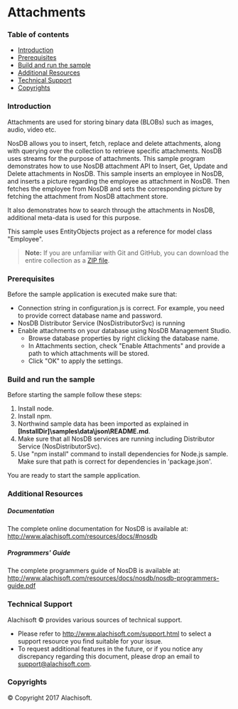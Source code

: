 ﻿# Attachments

### Table of contents

* [Introduction](#introduction)
* [Prerequisites](#prerequisites)
* [Build and run the sample](#build-and-run-the-sample)
* [Additional Resources](#additional-resources)
* [Technical Support](#technical-support)
* [Copyrights](#copyrights)

### Introduction

Attachments are used for storing binary data (BLOBs) such as images, audio, video etc.

NosDB allows you to insert, fetch, replace and delete attachments, along with querying over the collection to retrieve specific attachments. NosDB uses streams for the purpose of attachments.
This sample program demonstrates how to use NosDB attachment API to Insert, Get, Update and Delete attachments in NosDB. This sample inserts an employee in NosDB, and inserts a picture regarding the employee as attachment in NosDB. Then fetches the employee from NosDB and sets the corresponding picture by fetching the attachment from NosDB attachment store.

It also demonstrates how to search through the attachments in NosDB, additional meta-data is used for this purpose.

This sample uses EntityObjects project as a reference for model class "Employee".

> **Note:** If you are unfamiliar with Git and GitHub, you can download the entire collection as a 
> [ZIP file](../../archive/master.zip).

### Prerequisites
Before the sample application is executed make sure that:

- Connection string in configuration.js is correct. For example, you need to provide correct database name and password.
- NosDB Distributor Service (NosDistributorSvc) is running
- Enable attachments on your database using NosDB Management Studio.
	- Browse database properties by right clicking the database name.
	- In Attachments section, check "Enable Attachments" and provide a path to which attachments will be stored.
	- Click "OK" to apply the settings.

### Build and run the sample

Before starting the sample follow these steps:
1.	Install node.
2.  Install npm.
3. 	Northwind sample data has been imported as explained in **[InstallDir]\samples\data\json\README&#46;md**.
4.  Make sure that all NosDB services are running including Distributor Service (NosDistributorSvc). 
5.  Use "npm install" command to install dependencies for Node.js sample. Make sure that path is correct for dependencies in 'package.json'.
	
You are ready to start the sample application.

### Additional Resources

##### Documentation
The complete online documentation for NosDB is available at:
http://www.alachisoft.com/resources/docs/#nosdb

##### Programmers' Guide
The complete programmers guide of NosDB is available at:
http://www.alachisoft.com/resources/docs/nosdb/nosdb-programmers-guide.pdf

### Technical Support

Alachisoft © provides various sources of technical support. 

- Please refer to http://www.alachisoft.com/support.html to select a support resource you find suitable for your issue.
- To request additional features in the future, or if you notice any discrepancy regarding this document, please drop an email to [support@alachisoft.com](mailto:support@alachisoft.com).

### Copyrights

© Copyright 2017 Alachisoft. 